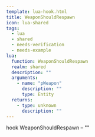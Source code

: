 ```yaml
---
template: lua-hook.html
title: WeaponShouldRespawn
icon: lua-shared
tags:
  - lua
  - shared
  - needs-verification
  - needs-example
lua:
  function: WeaponShouldRespawn
  realm: shared
  description: ""
  arguments:
    - name: "pWeapon"
      description: ""
      type: Entity
  returns:
    - type: unknown
      description: ""
---
```


<div class="lua__search__keywords">
hook WeaponShouldRespawn &#x2013; ""
</div>

